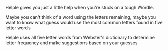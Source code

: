 Helple gives you just a little help when you're stuck on a tough Wordle. 

Maybe you can't think of a word using the letters remaining, maybe you want to know what guess would use the most common letters found in five letter words

Helple uses all five letter words from Webster's dictionary to determine letter frequency and make suggestions based on your guesses